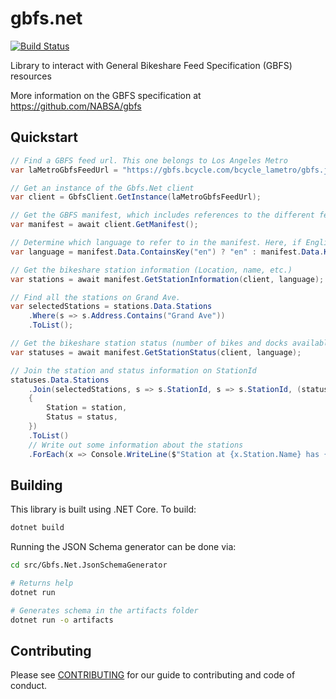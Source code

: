 # gbfs.net

[![Build Status](https://travis-ci.org/syncromatics/gbfs.net.svg?branch=master)](https://travis-ci.org/syncromatics/gbfs.net)

Library to interact with General Bikeshare Feed Specification (GBFS) resources

More information on the GBFS specification at https://github.com/NABSA/gbfs

## Quickstart

```csharp
// Find a GBFS feed url. This one belongs to Los Angeles Metro
var laMetroGbfsFeedUrl = "https://gbfs.bcycle.com/bcycle_lametro/gbfs.json";

// Get an instance of the Gbfs.Net client
var client = GbfsClient.GetInstance(laMetroGbfsFeedUrl);

// Get the GBFS manifest, which includes references to the different feeds of information about this bikeshare system
var manifest = await client.GetManifest();

// Determine which language to refer to in the manifest. Here, if English is available, it is being preferred.
var language = manifest.Data.ContainsKey("en") ? "en" : manifest.Data.Keys.First();

// Get the bikeshare station information (Location, name, etc.)
var stations = await manifest.GetStationInformation(client, language);

// Find all the stations on Grand Ave.
var selectedStations = stations.Data.Stations
	.Where(s => s.Address.Contains("Grand Ave"))
	.ToList();

// Get the bikeshare station status (number of bikes and docks available, etc.)
var statuses = await manifest.GetStationStatus(client, language);

// Join the station and status information on StationId
statuses.Data.Stations
	.Join(selectedStations, s => s.StationId, s => s.StationId, (status, station) => new
	{
		Station = station,
		Status = status,
	})
	.ToList()
	// Write out some information about the stations
	.ForEach(x => Console.WriteLine($"Station at {x.Station.Name} has {x.Status.NumBikesAvailable} bikes available and {x.Status.NumDocksAvailable} docks available"));
```

## Building

This library is built using .NET Core. To build:

```bash
dotnet build
```

Running the JSON Schema generator can be done via:

```bash
cd src/Gbfs.Net.JsonSchemaGenerator

# Returns help
dotnet run

# Generates schema in the artifacts folder
dotnet run -o artifacts
```

## Contributing

Please see [CONTRIBUTING](CONTRIBUTING.md) for our guide to contributing and code of conduct.

